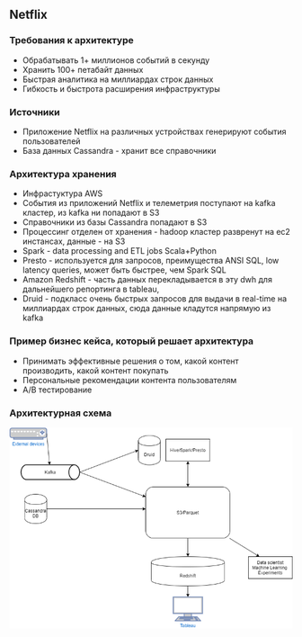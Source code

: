 ## Netflix

### Требования к архитектуре

* Обрабатывать 1+ миллионов событий в секунду
* Хранить 100+ петабайт данных
* Быстрая аналитика на миллиардах строк данных
* Гибкость и быстрота расширения инфраструктуры

### Источники

* Приложение Netflix на различных устройствах генерируют события пользователей
* База данных Cassandra - хранит все справочники  

### Архитектура хранения

* Инфрастуктура AWS
* События из приложений Netflix и телеметрия поступают на kafka кластер, из kafka ни попадают в S3
* Справочники из базы Cassandra попадают в S3
* Процессинг отделен от хранения - hadoop кластер развренут на ec2 инстансах, 
  данные - на S3
* Spark - data processing and ETL jobs Scala+Python
* Presto - используется для запросов, преимущества ANSI SQL, low latency queries, 
  может быть быстрее, чем Spark SQL
* Amazon Redshift - часть данных перекладывается в эту dwh для дальнейшего репортинга в tableau,
* Druid - подкласс очень быстрых запросов для выдачи в real-time на миллиардах строк данных, сюда данные кладутся напрямую из kafka

### Пример бизнес кейса, который решает архитектура

* Принимать эффективные решения о том, какой контент производить, какой контент покупать
* Персональные рекомендации контента пользователям
* A/B тестирование

### Архитектурная схема

![](arch.png)

